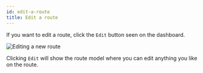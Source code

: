 ```yaml
---
id: edit-a-route
title: Edit a route
---
```


If you want to edit a route, click the `Edit` button seen on the dashboard.

![Editing a new route](/img/docs/routes/edit.png "Editing a new route")

Clicking `Edit` will show the route model where you can edit anything you like on the route.
